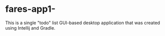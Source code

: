 # fares-app1-

This is a single "todo" list GUI-based desktop application that was created using Intellij and Gradle.